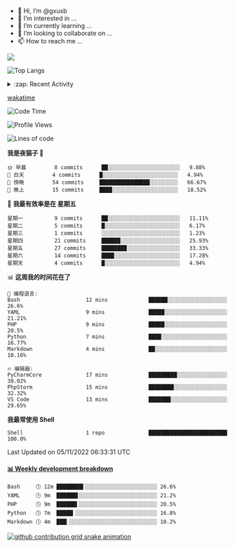 - 👋 Hi, I’m @gxusb
- 👀 I’m interested in ...
- 🌱 I’m currently learning ...
- 💞️ I’m looking to collaborate on ...
- 📫 How to reach me ...
  
<a href="https://github.com/gxusb"><img align="center" src="https://github-readme-stats.vercel.app/api?username=gxusb&show_icons=true&count_private=true&title_color=006400&text_color=000080&bg_color=30,00FFFF,40E0D0,00CED1&locale=cn"></a>

![Top Langs](https://github-readme-stats.vercel.app/api/top-langs/?username=gxusb&title_color=006400&text_color=000080&layout=compact&bg_color=30,00FFFF,40E0D0,00CED1&locale=cn)

<details>
<summary>:zap: Recent Activity</summary>
<!--START_SECTION:activity-->

1. ❗️ Opened issue [#194](https://github.com/cppla/ServerStatus/issues/194) in [cppla/ServerStatus](https://github.com/cppla/ServerStatus)
2. ❗️ Opened issue [#193](https://github.com/cppla/ServerStatus/issues/193) in [cppla/ServerStatus](https://github.com/cppla/ServerStatus)
3. 🗣 Commented on [#38](https://github.com/BililiveRecorder/BililiveRecorder-WebUI/issues/38) in [BililiveRecorder/BililiveRecorder-WebUI](https://github.com/BililiveRecorder/BililiveRecorder-WebUI)
4. ❗️ Opened issue [#38](https://github.com/BililiveRecorder/BililiveRecorder-WebUI/issues/38) in [BililiveRecorder/BililiveRecorder-WebUI](https://github.com/BililiveRecorder/BililiveRecorder-WebUI)
5. ❗️ Opened issue [#418](https://github.com/BililiveRecorder/BililiveRecorder/issues/418) in [BililiveRecorder/BililiveRecorder](https://github.com/BililiveRecorder/BililiveRecorder)

<!--END_SECTION:activity-->
</details>


[wakatime](https://wakatime.com/dashboard)
<!--START_SECTION:waka-->
![Code Time](http://img.shields.io/badge/Code%20Time-1%20hr%2049%20mins-blue)

![Profile Views](http://img.shields.io/badge/%E4%B8%AA%E4%BA%BA%E8%B5%84%E6%96%99%E8%A7%82%E7%9C%8B%E6%AC%A1%E6%95%B0-773-blue)

![Lines of code](https://img.shields.io/badge/%E4%BB%8E%E3%80%8CHello%20World%E3%80%8D%E8%B5%B7%E6%88%91%E5%B7%B2%E7%BB%8F%E5%86%99%E4%BA%86-892%20%E8%A1%8C%E4%BB%A3%E7%A0%81-blue)

**我是夜猫子 🦉** 

```text
🌞 早晨         8 commits      ██░░░░░░░░░░░░░░░░░░░░░░░   9.88% 
🌆 白天         4 commits      █░░░░░░░░░░░░░░░░░░░░░░░░   4.94% 
🌃 傍晚         54 commits     ████████████████░░░░░░░░░   66.67% 
🌙 晚上         15 commits     ████░░░░░░░░░░░░░░░░░░░░░   18.52%

```
📅 **我最有效率是在 星期五** 

```text
星期一          9 commits      ██░░░░░░░░░░░░░░░░░░░░░░░   11.11% 
星期二          5 commits      █░░░░░░░░░░░░░░░░░░░░░░░░   6.17% 
星期三          1 commits      ░░░░░░░░░░░░░░░░░░░░░░░░░   1.23% 
星期四          21 commits     ██████░░░░░░░░░░░░░░░░░░░   25.93% 
星期五          27 commits     ████████░░░░░░░░░░░░░░░░░   33.33% 
星期六          14 commits     ████░░░░░░░░░░░░░░░░░░░░░   17.28% 
星期天          4 commits      █░░░░░░░░░░░░░░░░░░░░░░░░   4.94%

```


📊 **这周我的时间花在了** 

```text
💬 编程语言: 
Bash                     12 mins             ██████░░░░░░░░░░░░░░░░░░░   26.6% 
YAML                     9 mins              █████░░░░░░░░░░░░░░░░░░░░   21.21% 
PHP                      9 mins              █████░░░░░░░░░░░░░░░░░░░░   20.5% 
Python                   7 mins              ████░░░░░░░░░░░░░░░░░░░░░   16.77% 
Markdown                 4 mins              ██░░░░░░░░░░░░░░░░░░░░░░░   10.16%

🔥 编辑器: 
PyCharmCore              17 mins             █████████░░░░░░░░░░░░░░░░   38.02% 
PhpStorm                 15 mins             ████████░░░░░░░░░░░░░░░░░   32.32% 
VS Code                  13 mins             ███████░░░░░░░░░░░░░░░░░░   29.65%

```

**我最常使用 Shell** 

```text
Shell                    1 repo              █████████████████████████   100.0%

```



 Last Updated on 05/11/2022 06:33:31 UTC
<!--END_SECTION:waka-->

 <!-- waka-box start -->
#### <a href="https://gist.github.com/595eec8ae8745b516c9a8ad8a265a100" target="_blank">📊 Weekly development breakdown</a>
```text
Bash     🕓 12m ████████▌░░░░░░░░░░░░░░░░░░░░░░░ 26.6%
YAML     🕓 9m  ██████▊░░░░░░░░░░░░░░░░░░░░░░░░░ 21.2%
PHP      🕓 9m  ██████▌░░░░░░░░░░░░░░░░░░░░░░░░░ 20.5%
Python   🕓 7m  █████▎░░░░░░░░░░░░░░░░░░░░░░░░░░ 16.8%
Markdown 🕓 4m  ███▎░░░░░░░░░░░░░░░░░░░░░░░░░░░░ 10.2%
```
<!-- Powered by https://github.com/YouEclipse/waka-box-go . -->
<!-- waka-box end -->

[![github contribution grid snake animation](https://raw.githubusercontent.com/gxusb/gxusb/output/github-contribution-grid-snake.svg)](https://github.com/gxusb)

<!---
gxusb/gxusb is a ✨ special ✨ repository because its `README.md` (this file) appears on your GitHub profile.
You can click the Preview link to take a look at your changes.
--->
